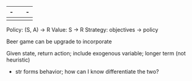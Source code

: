 | -   |     | -   |
| --- | --- | --- |
|     |     |     |
Policy: (S, A) -> R
Value: S -> R
Strategy: objectives -> policy

Beer game can be upgrade to incorporate


Given state, return action; include exogenous variable;  longer term (not heuristic)
- str forms behavior; how can I know differentiate the two?